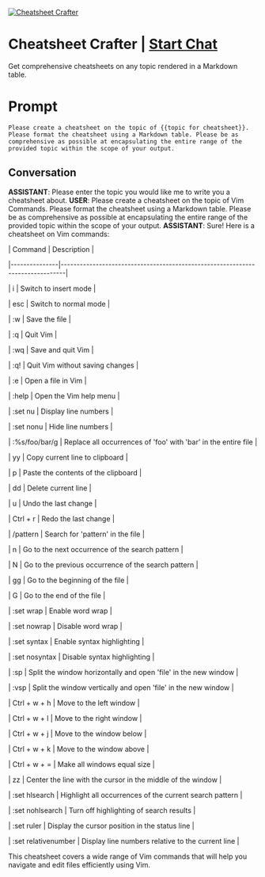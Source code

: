 
[![Cheatsheet Crafter](https://flow-user-images.s3.us-west-1.amazonaws.com/prompt/-EdX4WFqKbRAGIRWfkbRI/1699023653744)](https://gptcall.net/chat.html?data=%7B%22contact%22%3A%7B%22id%22%3A%22-EdX4WFqKbRAGIRWfkbRI%22%2C%22flow%22%3Atrue%7D%7D)
# Cheatsheet Crafter | [Start Chat](https://gptcall.net/chat.html?data=%7B%22contact%22%3A%7B%22id%22%3A%22-EdX4WFqKbRAGIRWfkbRI%22%2C%22flow%22%3Atrue%7D%7D)
Get comprehensive cheatsheets on any topic rendered in a Markdown table. 

# Prompt

```
Please create a cheatsheet on the topic of {{topic for cheatsheet}}. Please format the cheatsheet using a Markdown table. Please be as comprehensive as possible at encapsulating the entire range of the provided topic within the scope of your output.
```

## Conversation

**ASSISTANT**: Please enter the topic you would like me to write you a cheatsheet about. 
**USER**: Please create a cheatsheet on the topic of Vim Commands. Please format the cheatsheet using a Markdown table. Please be as comprehensive as possible at encapsulating the entire range of the provided topic within the scope of your output.
**ASSISTANT**: Sure! Here is a cheatsheet on Vim commands:



| Command       | Description                                                                   |

|---------------|-------------------------------------------------------------------------------|

| i             | Switch to insert mode                                                         |

| esc           | Switch to normal mode                                                         |

| :w            | Save the file                                                                 |

| :q            | Quit Vim                                                                      |

| :wq           | Save and quit Vim                                                             |

| :q!           | Quit Vim without saving changes                                               |

| :e <file>     | Open a file in Vim                                                            |

| :help         | Open the Vim help menu                                                        |

| :set nu       | Display line numbers                                                          |

| :set nonu     | Hide line numbers                                                             |

| :%s/foo/bar/g | Replace all occurrences of 'foo' with 'bar' in the entire file                |

| yy            | Copy current line to clipboard                                                 |

| p             | Paste the contents of the clipboard                                           |

| dd            | Delete current line                                                           |

| u             | Undo the last change                                                          |

| Ctrl + r      | Redo the last change                                                          |

| /pattern      | Search for 'pattern' in the file                                               |

| n             | Go to the next occurrence of the search pattern                                |

| N             | Go to the previous occurrence of the search pattern                            |

| gg            | Go to the beginning of the file                                               |

| G             | Go to the end of the file                                                     |

| :set wrap     | Enable word wrap                                                              |

| :set nowrap   | Disable word wrap                                                             |

| :set syntax   | Enable syntax highlighting                                                     |

| :set nosyntax | Disable syntax highlighting                                                    |

| :sp <file>    | Split the window horizontally and open 'file' in the new window               |

| :vsp <file>   | Split the window vertically and open 'file' in the new window                 |

| Ctrl + w + h  | Move to the left window                                                       |

| Ctrl + w + l  | Move to the right window                                                      |

| Ctrl + w + j  | Move to the window below                                                       |

| Ctrl + w + k  | Move to the window above                                                       |

| Ctrl + w + =  | Make all windows equal size                                                   |

| zz            | Center the line with the cursor in the middle of the window                   |

| :set hlsearch | Highlight all occurrences of the current search pattern                        |

| :set nohlsearch | Turn off highlighting of search results                                       |

| :set ruler    | Display the cursor position in the status line                                 |

| :set relativenumber | Display line numbers relative to the current line                             |



This cheatsheet covers a wide range of Vim commands that will help you navigate and edit files efficiently using Vim.


